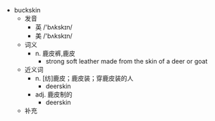 - buckskin
  - 发音
    - 英 /'bʌkskɪn/
    - 美 /'bʌkskɪn/
  - 词义
    - n. 鹿皮裤,鹿皮
      - strong soft leather made from the skin of a  deer  or goat
  - 近义词
    - n. [纺]鹿皮；鹿皮装；穿鹿皮装的人
      - deerskin
    - adj. 鹿皮制的
      - deerskin
  - 补充